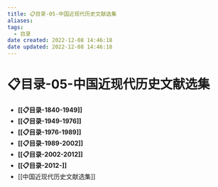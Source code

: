 ```yaml
---
title: 📋目录-05-中国近现代历史文献选集
aliases:
tags:
  - 目录
date created: 2022-12-08 14:46:18
date updated: 2022-12-08 14:46:18
---
```


# 📋目录-05-中国近现代历史文献选集

- **[[📋目录-1840-1949]]**
- **[[📋目录-1949-1976]]**
- **[[📋目录-1976-1989]]**
- **[[📋目录-1989-2002]]**
- **[[📋目录-2002-2012]]**
- **[[📋目录-2012-]]**
- [[中国近现代历史文献选集]]
